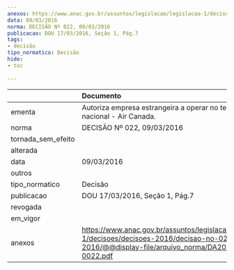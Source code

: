 ```yaml
---
anexos: https://www.anac.gov.br/assuntos/legislacao/legislacao-1/decisoes/decisoes-2016/decisao-no-022-09-03-2016/@@display-file/arquivo_norma/DA2016-0022.pdf
data: 09/03/2016
norma: DECISÃO Nº 022, 09/03/2016
publicacao: DOU 17/03/2016, Seção 1, Pág.7
tags:
- decisão
tipo_normatico: Decisão
hide: 
- toc 
 
---
```


|                    | Documento                                                                                                                                              |
|:-------------------|:-------------------------------------------------------------------------------------------------------------------------------------------------------|
| ementa             | Autoriza empresa estrangeira a operar no território nacional - Air Canada.                                                                             |
| norma              | DECISÃO Nº 022, 09/03/2016                                                                                                                             |
| tornada_sem_efeito |                                                                                                                                                        |
| alterada           |                                                                                                                                                        |
| data               | 09/03/2016                                                                                                                                             |
| outros             |                                                                                                                                                        |
| tipo_normatico     | Decisão                                                                                                                                                |
| publicacao         | DOU 17/03/2016, Seção 1, Pág.7                                                                                                                         |
| revogada           |                                                                                                                                                        |
| em_vigor           |                                                                                                                                                        |
| anexos             | https://www.anac.gov.br/assuntos/legislacao/legislacao-1/decisoes/decisoes-2016/decisao-no-022-09-03-2016/@@display-file/arquivo_norma/DA2016-0022.pdf |